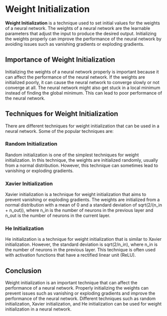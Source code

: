 # Weight Initialization

**Weight Initialization** is a technique used to set initial values for the weights of a neural network. The weights of a neural network are the learnable parameters that adjust the input to produce the desired output. Initializing the weights properly can improve the performance of the neural network by avoiding issues such as vanishing gradients or exploding gradients.

## Importance of Weight Initialization

Initializing the weights of a neural network properly is important because it can affect the performance of the neural network. If the weights are initialized poorly, it can cause the neural network to converge slowly or not converge at all. The neural network might also get stuck in a local minimum instead of finding the global minimum. This can lead to poor performance of the neural network.

## Techniques for Weight Initialization

There are different techniques for weight initialization that can be used in a neural network. Some of the popular techniques are:

### Random Initialization

Random initialization is one of the simplest techniques for weight initialization. In this technique, the weights are initialized randomly, usually from a normal distribution. However, this technique can sometimes lead to vanishing or exploding gradients.

### Xavier Initialization

Xavier initialization is a technique for weight initialization that aims to prevent vanishing or exploding gradients. The weights are initialized from a normal distribution with a mean of 0 and a standard deviation of sqrt(2/(n_in + n_out)), where n_in is the number of neurons in the previous layer and n_out is the number of neurons in the current layer.

### He Initialization

He initialization is a technique for weight initialization that is similar to Xavier initialization. However, the standard deviation is sqrt(2/n_in), where n_in is the number of neurons in the previous layer. This technique is often used with activation functions that have a rectified linear unit (ReLU).

## Conclusion

Weight initialization is an important technique that can affect the performance of a neural network. Properly initializing the weights can prevent issues such as vanishing or exploding gradients and improve the performance of the neural network. Different techniques such as random initialization, Xavier initialization, and He initialization can be used for weight initialization in a neural network.
